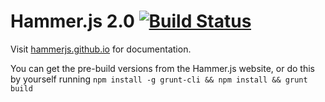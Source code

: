 # Hammer.js 2.0 [![Build Status](https://travis-ci.org/hammerjs/hammer.js.svg)](https://travis-ci.org/hammerjs/hammer.js/)

Visit [hammerjs.github.io](http://hammerjs.github.io) for documentation.

You can get the pre-build versions from the Hammer.js website, or do this by yourself running 
`npm install -g grunt-cli && npm install && grunt build`
